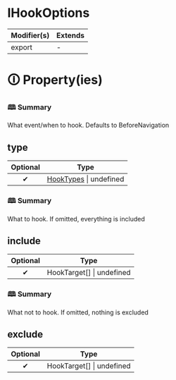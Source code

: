 # IHookOptions

| Modifier(s)                            | Extends                                    |
|----------------------------------------|--------------------------------------------|
| export | - |

# &#128712; Property(ies)

### &#128366; Summary

What event/when to hook. Defaults to BeforeNavigation

## type

| Optional                           | Type                         |
|:----------------------------------:|------------------------------|
| ✔ | [HookTypes](https://hamedfathi.gitbook.io/aurelia-2-doc-api/router/enum/hook-manager/hooktypes) &#124; undefined |

### &#128366; Summary

What to hook. If omitted, everything is included

## include

| Optional                           | Type                         |
|:----------------------------------:|------------------------------|
| ✔ | HookTarget[] &#124; undefined |

### &#128366; Summary

What not to hook. If omitted, nothing is excluded

## exclude

| Optional                           | Type                         |
|:----------------------------------:|------------------------------|
| ✔ | HookTarget[] &#124; undefined |